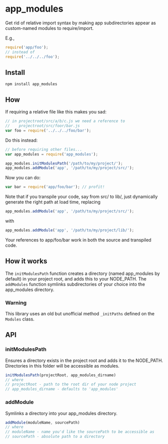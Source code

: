 # app_modules

Get rid of relative import syntax by making app subdirectories appear as custom-named modules to require/import.

E.g.,
```javascript
require('app/foo');
// instead of
require('../../../foo');
```

## Install
```shell
npm install app_modules
```

## How

If requiring a relative file like this makes you sad:
```javascript
// in projectroot/src/a/b/c.js we need a reference to
//    projectroot/src/foor/bar.js
var foo = require('../../../foo/bar');
```

Do this instead:
```javascript
// before requiring other files...
var app_modules = require('app_modules');

app_modules.initModulesPath('/path/to/my/project/');  
app_modules.addModule('app', '/path/to/my/project/src/');
```

Now you can do:
```javascript
var bar = require('app/foo/bar'); // profit!
```

Note that if you transpile your code, say from src/ to lib/, just dynamically generate the right path at load time, replacing
```javascript
app_modules.addModule('app', '/path/to/my/project/src/');
```
with
```javascript
app_modules.addModule('app', '/path/to/my/project/lib/');
```
Your references to app/foo/bar work in both the source and transpiled code.

## How it works

The `initModulesPath` function creates a directory (named app_modules by default) in your project root, and adds this to your NODE_PATH.  The `addModules` function symlinks subdirectories of your choice into the app_modules directory.  


### Warning

This library uses an old but unofficial method `_initPaths` defined on the `Modules` class.

## API

### initModulesPath

Ensures a directory exists in the project root and adds it to the NODE_PATH.  Directories in this folder will be accessible as modules.

```javascript
initModulesPath(projectRoot, app_modules_dirname)
// where
// projectRoot - path to the root dir of your node project
// app_modules_dirname - defaults to 'app_modules'
```

### addModule
Symlinks a directory into your app_modules directory.

```javascript
addModule(moduleName, sourcePath)
// where
// moduleName - name you'd like the sourcePath to be accessible as
// sourcePath - absolute path to a directory
```
